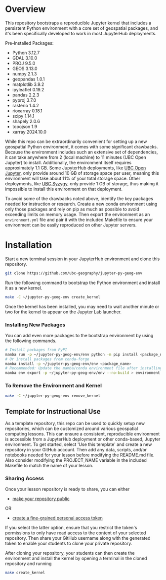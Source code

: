 # Overview

This repository bootstraps a reproducible Jupyter kernel that includes a
persistent Python environment with a core set of geospatial packages, and it's
been specifically developed to work in most JupyterHub deployments.

Pre-Installed Packages:

- Python 3.12.7
- GDAL 3.10.0
- PROJ 9.5.0
- GEOS 3.13.0
- numpy 2.1.3
- geopandas 1.0.1
- matplotlib 3.9.2
- ipyleaflet 0.19.2
- pandas 2.2.3
- pyproj 3.7.0
- rasterio 1.4.2
- rioxarray 0.18.1
- scipy 1.14.1
- shapely 2.0.6
- topojson 1.9
- xarray 2024.10.0

While this repo can be extraordinarily convenient for setting up a new
geospatial Python environment, it comes with some significant drawbacks. Because
the environment includes such an extensive set of dependencies, it can take
anywhere from 2 (local machine) to 11 minutes (UBC Open Jupyter) to install.
Additionally, the environment itself requires approximately 1.1 GB. Some
JupyterHub deployments, like [UBC Open Jupyter](https://open.jupyter.ubc.ca),
only provide around 10 GB of storage space per user, meaning this environment
will take about 11% of your total storage space. Other deployments, like
[UBC Syzygy](https://ubc.syzygy.ca), only provide 1 GB of storage, thus making
it impossible to install this environment on that deployment.

To avoid some of the drawbacks noted above, identify the key packages needed for
instruction or research. Create a new conda environment using only those
packages and rely on pip as much as possible to avoid exceeding limits on memory
usage. Then export the environment as an `environment.yml` file and pair it with
the included Makefile to ensure your environment can be easily reproduced on
other Jupyter servers.

# Installation

Start a new terminal session in your JupyterHub environment and clone this
repository.

```bash
git clone https://github.com/ubc-geography/jupyter-py-geog-env
```

Run the following command to bootstrap the Python environment and install it as
a new kernel.

```bash
make -C ~/jupyter-py-geog-env create_kernel
```

Once the kernel has been installed, you may need to wait another minute or two
for the kernel to appear on the Jupyter Lab launcher.

### Installing New Packages

You can add even more packages to the bootstrap environment by using the
following commands.

```bash
# Install packages from PyPI
mamba run -p ~/jupyter-py-geog-env/env python -m pip install <package_name>
# Or install packages from conda-forge
mamba install -p ~/jupyter-py-geog-env/env <package_name>
# Recommended: Update the mamba/conda environment file after installing new packages to ensure the environment is reproducible
mamba env export -p ~/jupyter-py-geog-env/env --no-build > environment.yml
```

### To Remove the Environment and Kernel

```bash
make -C ~/jupyter-py-geog-env remove_kernel
```

## Template for Instructional Use

As a template repository, this repo can be used to quickly setup new
repositories, which can be customized around various geospatial computing
lessons. This can ensure a consistent, reproducible environment is accessible
from a JupyterHub deployment or other conda-based, Jupyter environment. To get
started, select 'Use this template' and create a new repository in your GitHub
account. Then add any data, scripts, and/or notebooks needed for your lesson
before modifying the README.md file. Also consider modifying the PROJECT_NAME
variable in the included Makefile to match the name of your lesson.

### Sharing Access

Once your lesson repository is ready to share, you can either

- [make your repository public](https://docs.github.com/en/repositories/managing-your-repositorys-settings-and-features/managing-repository-settings/setting-repository-visibility#making-a-repository-public)

OR

- [create a fine-grained personal access token](https://docs.github.com/en/authentication/keeping-your-account-and-data-secure/managing-your-personal-access-tokens#creating-a-fine-grained-personal-access-token)

If you select the latter option, ensure that you restrict the token's
permissions to only have read access to the content of your selected repository.
Then share your GitHub username along with the generated token to enable your
students to clone your private repository.

After cloning your repository, your students can then create the environment and
install the kernel by opening a terminal in the cloned repository and running

```bash
make create_kernel
```
